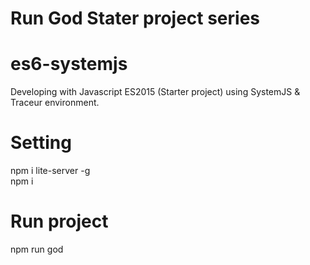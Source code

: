 # Run God Stater project series

# es6-systemjs
Developing with Javascript ES2015 (Starter project) using SystemJS & Traceur environment.

# Setting
npm i lite-server -g  
npm i

# Run project
npm run god
